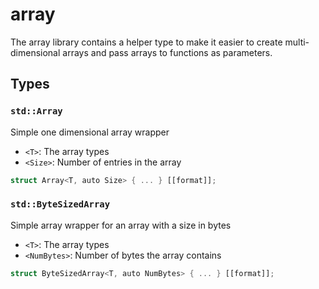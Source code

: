 # array
The array library contains a helper type to make it easier to create multi-dimensional arrays
and pass arrays to functions as parameters.


## Types

### `std::Array`

Simple one dimensional array wrapper
- `<T>`: The array types
- `<Size>`: Number of entries in the array

```rust
struct Array<T, auto Size> { ... } [[format]];
```
### `std::ByteSizedArray`

Simple array wrapper for an array with a size in bytes
- `<T>`: The array types
- `<NumBytes>`: Number of bytes the array contains

```rust
struct ByteSizedArray<T, auto NumBytes> { ... } [[format]];
```
